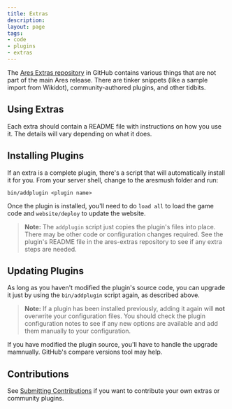 ```yaml
---
title: Extras
description:
layout: page
tags: 
- code
- plugins
- extras
---
```


The [Ares Extras repository](https://github.com/AresMUSH/ares-extras) in GitHub contains various things that are not part of the main Ares release.  There are tinker snippets (like a sample import from Wikidot), community-authored plugins, and other tidbits.

## Using Extras

Each extra should contain a README file with instructions on how you use it.  The details will vary depending on what it does.

## Installing Plugins

If an extra is a complete plugin, there's a script that will automatically install it for you.  From your server shell, change to the aresmush folder and run:

    bin/addplugin <plugin name>

Once the plugin is installed, you'll need to do `load all` to load the game code and `website/deploy` to update the website.

> <i class="fa fa-exclamation-triangle"></i> **Note:** The `addplugin` script just copies the plugin's files into place.  There may be other code or configuration changes required.  See the plugin's README file in the ares-extras repository to see if any extra steps are needed.

## Updating Plugins

As long as you haven't modified the plugin's source code, you can upgrade it just by using the `bin/addplugin` script again, as described above.

> <i class="fa fa-exclamation-triangle"></i> **Note:** If a plugin has been installed previously, adding it again will **not** overwrite your configuration files.  You should check the plugin configuration notes to see if any new options are available and add them manually to your configuration.

If you have modified the plugin source, you'll have to handle the upgrade mamnually.  GitHub's compare versions tool may help.

## Contributions

See [Submitting Contributions](/tutorials/code/extra-contribs) if you want to contribute your own extras or community plugins.